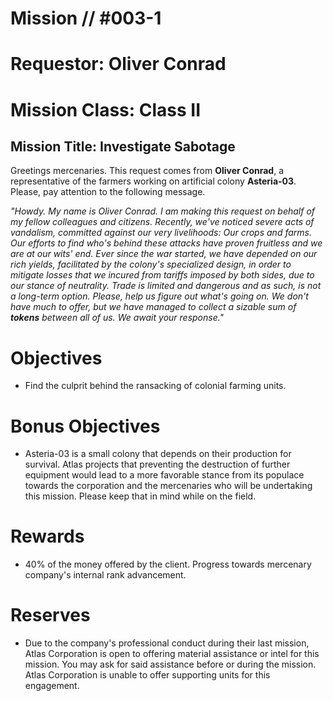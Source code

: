 # Mission // #003-1
# Requestor: Oliver Conrad
# Mission Class: Class II
## Mission Title: Investigate Sabotage

Greetings mercenaries. This request comes from **Oliver Conrad**, a representative of the farmers working on artificial colony **Asteria-03**. Please, pay attention to the following message.

*"Howdy. My name is Oliver Conrad. I am making this request on behalf of my fellow colleagues and citizens. Recently, we've noticed severe acts of vandalism, committed against our very livelihoods: Our crops and farms. Our efforts to find who's behind these attacks have proven fruitless and we are at our wits' end. Ever since the war started, we have depended on our rich yields, facilitated by the colony's specialized design, in order to mitigate losses that we incured from tariffs imposed by both sides, due to our stance of neutrality. Trade is limited and dangerous and as such, is not a long-term option. Please, help us figure out what's going on.  We don't have much to offer, but we have managed to collect a sizable sum of **tokens** between all of us. We await your response."*

# Objectives
- Find the culprit behind the ransacking of colonial farming units.
# Bonus Objectives
- Asteria-03 is a small colony that depends on their production for survival. Atlas projects that preventing the destruction of further equipment would lead to a more favorable stance from its populace towards the corporation and the mercenaries who will be undertaking this mission. Please keep that in mind while on the field.
# Rewards
- 40% of the money offered by the client. Progress towards mercenary company's internal rank advancement.

# Reserves
- Due to the company's professional conduct during their last mission, Atlas Corporation is open to offering material assistance or intel for this mission. You may ask for said assistance before or during the mission. Atlas Corporation is unable to offer supporting units for this engagement.

